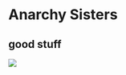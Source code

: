 # Anarchy Sisters

## good stuff

![](https://s-media-cache-ak0.pinimg.com/originals/86/57/d8/8657d88eafd22246351dc4fba66d50f1.jpg)
